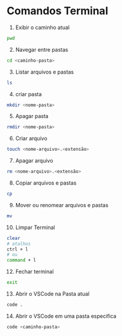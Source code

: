 # Comandos Terminal

1. Exibir o caminho atual

```bash
pwd
```

2. Navegar entre pastas

```bash
cd <caminho-pasta>
```

3. Listar arquivos e pastas

```bash
ls
```

4. criar pasta

```bash
mkdir <nome-pasta>
```

5. Apagar pasta

```bash
rmdir <nome-pasta>
```

6. Criar arquivo

```bash
touch <nome-arquivo>.<extensão>
```

7. Apagar arquivo

```bash
rm <nome-arquivo>.<extensão>
```

8. Copiar arquivos e pastas

```bash
cp
```

9.  Mover ou renomear arquivos e pastas

```bash
mv
```

10. Limpar Terminal

```bash
clear
# atalhos
ctrl + l
# ou
command + l
```

12. Fechar terminal

```bash
exit
```

13. Abrir o VSCode na Pasta atual

```bash
code .
```

14. Abrir o VSCode em uma pasta especifica

```bash
code <caminho-pasta>
```
